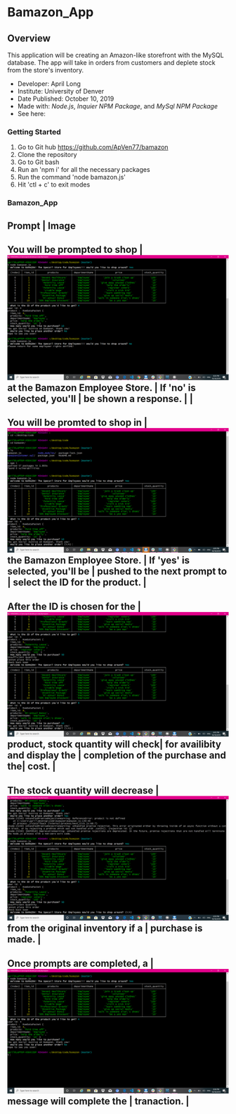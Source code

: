 # Bamazon_App
## Overview
This application will be creating an Amazon-like storefront with the MySQL database. The app will take in orders from customers and deplete stock from the store's inventory.


* Developer: April Long
* Institute: University of Denver
* Date Published: October 10, 2019
* Made with: _Node.js_, _Inquier NPM Package_, and  _MySql NPM Package_
* See here: 

### **Getting Started**
 1. Go to Git hub https://github.com/ApVen77/bamazon
 2. Clone the repository 
 3. Go to Git bash
 4. Run an 'npm i' for all the necessary packages
 5. Run the command 'node bamazon.js' 
 6. Hit 'ctl + c' to exit modes

### Bamazon_App

Prompt | Image
---------------
You will be prompted to shop     |   ![Prompt 2](/image/ifNo.png)
at the Bamazon Employee Store.   |
If 'no' is selected, you'll      |
be shown a response.             |
                                 |
-------------------------------------------------------------------
You will be promted  to shop in   | ![Prompt 1](/image/ifYes.png)
the Bamazon Employee Store.       |
If 'yes' is selected, you'll be   |
pushed to the next prompt to      |
select the ID for the product.    |
-------------------------------------------------------------------
After the ID is chosen for the    | ![Prompt 3](/image/priceSummary.png)
product, stock quantity will check|
for availibity and display the    |
completion of the purchase and the|
cost.                             |
---------------------------------------------------------------------
The stock quantity will decrease  | ![Prompt 4](/image/decrease.png)
from the original inventory if a  |
purchase is made.                 |
--------------------------------------------------------------------
Once prompts are completed, a     |![GitHub Logo](/image/message2.png)
message will complete the         |
tranaction.                       |
--------------------------------------------------------------------
